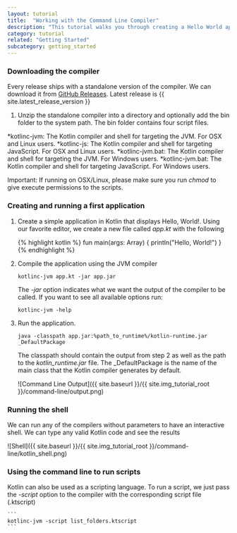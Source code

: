 ```yaml
---
layout: tutorial
title:  "Working with the Command Line Compiler"
description: "This tutorial walks you through creating a Hello World application using the command line compiler"
category: tutorial
related: "Getting Started"
subcategory: getting_started
---
```


### Downloading the compiler

Every release ships with a standalone version of the compiler. We can download it from [GitHub Releases]({{site.latest_release_github_url}}). Latest release is {{ site.latest_release_version }}

1. Unzip the standalone compiler into a directory and optionally add the bin folder to the system path. The bin folder contains four script files.

*kotlinc-jvm: The Kotlin compiler and shell for targeting the JVM. For OSX and Linux users.
*kotlinc-js: The Kotlin compiler and shell for targeting JavaScript. For OSX and Linux users.
*kotlinc-jvm.bat: The Kotlin compiler and shell for targeting the JVM. For Windows users.
*kotlinc-jvm.bat: The Kotlin compiler and shell for targeting JavaScript. For Windows users.


Important: If running on OSX/Linux, please make sure you run *chmod* to give execute permissions to the scripts.

### Creating and running a first application

1. Create a simple application in Kotlin that displays Hello, World!. Using our favorite editor, we create a new file called *app.kt* with the following

    {% highlight kotlin %}
    fun main(args: Array<String>) {
       println("Hello, World!")
    }
    {% endhighlight %}

2. Compile the application using the JVM compiler

    ```
    kotlinc-jvm app.kt -jar app.jar
    ```

    The *-jar* option indicates what we want the output of the compiler to be called.
    If you want to see all available options run:

    ```
    kotlinc-jvm -help
    ```


3. Run the application.

    ```
    java -classpath app.jar:%path_to_runtime%/kotlin-runtime.jar _DefaultPackage
    ```

    The classpath should contain the output from step 2 as well as the path to the *kotlin_runtime.jar* file. The _DefaultPackage is the name of the main class that
    the Kotlin compiler generates by default.

    ![Command Line Output]({{ site.baseurl }}/{{ site.img_tutorial_root }}/command-line/output.png)


### Running the shell

We can run any of the compilers without parameters to have an interactive shell. We can type any valid Kotlin code and see the results

![Shell]({{ site.baseurl }}/{{ site.img_tutorial_root }}/command-line/kotlin_shell.png)

### Using the command line to run scripts

Kotlin can also be used as a scripting language. To run a script, we just pass the *-script* option to the compiler with the corresponding script file (.ktscript)

    ```
    kotlinc-jvm -script list_folders.ktscript
    ```


